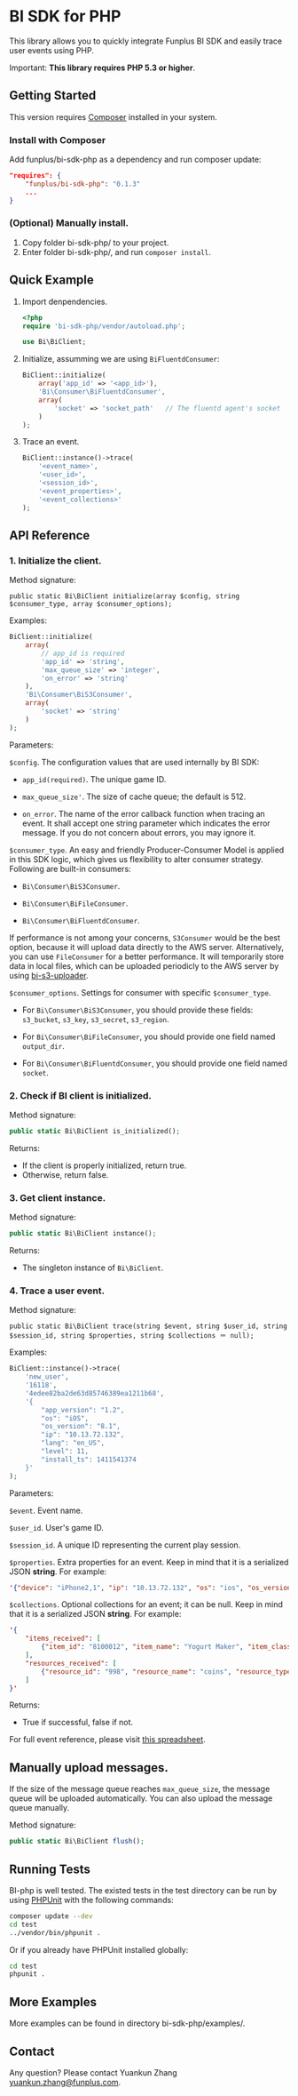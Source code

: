 # BI SDK for PHP

This library allows you to quickly integrate Funplus BI SDK and easily trace user events using PHP.

Important: **This library requires PHP 5.3 or higher**.

## Getting Started

This version requires [Composer](http://getcomposer.org/) installed in your system.

### Install with Composer

Add funplus/bi-sdk-php as a dependency and run composer update:

```json
"requires": {
    "funplus/bi-sdk-php": "0.1.3"
    ...
}
```

### (Optional) Manually install.

1. Copy folder bi-sdk-php/ to your project.
2. Enter folder bi-sdk-php/, and run `composer install`.

## Quick Example

1. Import denpendencies.

    ```php
    <?php
    require 'bi-sdk-php/vendor/autoload.php';

    use Bi\BiClient;
    ```

2. Initialize, assumming we are using `BiFluentdConsumer`:

    ```php
    BiClient::initialize(
        array('app_id' => '<app_id>'),
        'Bi\Consumer\BiFluentdConsumer',
        array(
            'socket' => 'socket_path'   // The fluentd agent's socket
        )
    );
    ```

3. Trace an event.

    ```php
    BiClient::instance()->trace(
        '<event_name>',
        '<user_id>',
        '<session_id>',
        '<event_properties>',
        '<event_collections>'
    );
    ```

## API Reference

### 1. Initialize the client.

Method signature:

```
public static Bi\BiClient initialize(array $config, string $consumer_type, array $consumer_options);
```

Examples:

```php
BiClient::initialize(
    array(
        // app_id is required
        'app_id' => 'string',
        'max_queue_size' => 'integer',
        'on_error' => 'string'
    ),
    'Bi\Consumer\BiS3Consumer',
    array(
        'socket' => 'string'
    )
);
```

Parameters:

`$config`. The configuration values that are used internally by BI SDK:

- `app_id(required)`. The unique game ID.

- `max_queue_size'`. The size of cache queue; the default is 512.

- `on_error`. The name of the error callback function when tracing an event. It shall accept one string parameter which indicates the error message. If you do not concern about errors, you may ignore it.

`$consumer_type`. An easy and friendly Producer-Consumer Model is applied in this SDK logic, which gives us flexibility to alter consumer strategy. Following are built-in consumers:

- `Bi\Consumer\BiS3Consumer`.

- `Bi\Consumer\BiFileConsumer`.

- `Bi\Consumer\BiFluentdConsumer`.

If performance is not among your concerns, `S3Consumer` would be the best option, because it will upload data directly to the AWS server. Alternatively, you can use `FileConsumer` for a better performance. It will temporarily store data in local files, which can be uploaded periodicly to the AWS server by using [bi-s3-uploader](https://bitbucket.org/yuankun/bi-s3-uploader).

`$consumer_options`. Settings for consumer with specific `$consumer_type`.

- For `Bi\Consumer\BiS3Consumer`, you should provide these fields: `s3_bucket`, `s3_key`, `s3_secret`, `s3_region`.

- For `Bi\Consumer\BiFileConsumer`, you should provide one field named `output_dir`.

- For `Bi\Consumer\BiFluentdConsumer`, you should provide one field named `socket`.


### 2. Check if BI client is initialized.

Method signature:

```php
public static Bi\BiClient is_initialized();
```

Returns:

- If the client is properly initialized, return true.
- Otherwise, return false.

### 3. Get client instance.

Method signature:

```php
public static Bi\BiClient instance();
```

Returns:

- The singleton instance of `Bi\BiClient`.

### 4. Trace a user event.

Method signature:

```
public static Bi\BiClient trace(string $event, string $user_id, string $session_id, string $properties, string $collections ＝ null);
```

Examples:

```php
BiClient::instance()->trace(
    'new_user',
    '16118',
    '4edee82ba2de63d85746389ea1211b68',
    '{
        "app_version": "1.2",
        "os": "iOS",
        "os_version": "8.1",
        "ip": "10.13.72.132",
        "lang": "en_US",
        "level": 11,
        "install_ts": 1411541374
    }'
);
```

Parameters:

`$event`. Event name.

`$user_id`. User's game ID.

`$session_id`. A unique ID representing the current play session.

`$properties`. Extra properties for an event. Keep in mind that it is a serialized JSON **string**. For example:

```json
'{"device": "iPhone2,1", "ip": "10.13.72.132", "os": "ios", "os_version": "6.1.3"}'

```

`$collections`. Optional collections for an event; it can be null. Keep in mind that it is a serialized JSON **string**. For example:

```json
'{
    "items_received": [
        {"item_id": "8100012", "item_name": "Yogurt Maker", "item_class": "durable", "item_type": "construction", "item_amount": 3}
    ],
    "resources_received": [
        {"resource_id": "998", "resource_name": "coins", "resource_type": "currency", "resource_amount": 100}
    ]
}'
```

Returns:

- True if successful, false if not.

For full event reference, please visit [this spreadsheet](https://docs.google.com/spreadsheets/d/1ILr_Zn_Hhn_zakWJ7X8v5YbzKoniczxbSKqX58nrpXY/edit?usp=sharing).

## Manually upload messages.

If the size of the message queue reaches `max_queue_size`, the message queue will be uploaded automatically. You can also upload the message queue manually.

Method signature:

```php
public static Bi\BiClient flush();
```

## Running Tests

BI-php is well tested. The existed tests in the test directory can be run by using [PHPUnit](https://github.com/sebastianbergmann/phpunit/) with the following commands:

```bash
composer update --dev
cd test
../vendor/bin/phpunit .
```

Or if you already have PHPUnit installed globally:

```bash
cd test
phpunit .
```

## More Examples

More examples can be found in directory bi-sdk-php/examples/.

## Contact

Any question? Please contact Yuankun Zhang <yuankun.zhang@funplus.com>.
